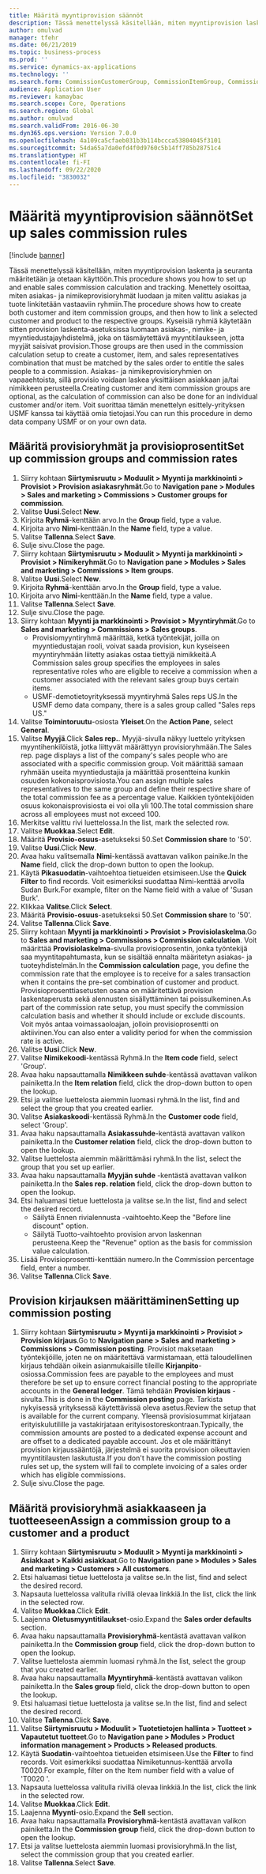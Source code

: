 ```yaml
---
title: Määritä myyntiprovision säännöt
description: Tässä menettelyssä käsitellään, miten myyntiprovision laskenta ja seuranta määritetään ja otetaan käyttöön.
author: omulvad
manager: tfehr
ms.date: 06/21/2019
ms.topic: business-process
ms.prod: ''
ms.service: dynamics-ax-applications
ms.technology: ''
ms.search.form: CommissionCustomerGroup, CommissionItemGroup, CommissionSalesGroup, CommissionSalesMember, DirPartyLookup, CommissionCalc, InventPosting, CustTable, EcoResProductDetailsExtended, CommissionEmplSalesGroup
audience: Application User
ms.reviewer: kamaybac
ms.search.scope: Core, Operations
ms.search.region: Global
ms.author: omulvad
ms.search.validFrom: 2016-06-30
ms.dyn365.ops.version: Version 7.0.0
ms.openlocfilehash: 4a109ca5cfaeb031b3b114bccca53804045f3101
ms.sourcegitcommit: 54da65a7da0efd4f0d9760c5b14ff785b28751c4
ms.translationtype: HT
ms.contentlocale: fi-FI
ms.lasthandoff: 09/22/2020
ms.locfileid: "3830032"
---
```

# <a name="set-up-sales-commission-rules"></a><span data-ttu-id="6f9c4-103">Määritä myyntiprovision säännöt</span><span class="sxs-lookup"><span data-stu-id="6f9c4-103">Set up sales commission rules</span></span>

[!include [banner](../../includes/banner.md)]

<span data-ttu-id="6f9c4-104">Tässä menettelyssä käsitellään, miten myyntiprovision laskenta ja seuranta määritetään ja otetaan käyttöön.</span><span class="sxs-lookup"><span data-stu-id="6f9c4-104">This procedure shows you how to set up and enable sales commission calculation and tracking.</span></span> <span data-ttu-id="6f9c4-105">Menettely osoittaa, miten asiakas- ja nimikeprovisioryhmät luodaan ja miten valittu asiakas ja tuote linkitetään vastaaviin ryhmiin.</span><span class="sxs-lookup"><span data-stu-id="6f9c4-105">The procedure shows how to create both customer and item commission groups, and then how to link a selected customer and product to the respective groups.</span></span> <span data-ttu-id="6f9c4-106">Kyseisiä ryhmiä käytetään sitten provision laskenta-asetuksissa luomaan asiakas-, nimike- ja myyntiedustajayhdistelmä, joka on täsmäytettävä myyntitilaukseen, jotta myyjät saisivat provision.</span><span class="sxs-lookup"><span data-stu-id="6f9c4-106">Those groups are then used in the commission calculation setup to create a customer, item, and sales representatives combination that must be matched by the sales order to entitle the sales people to a commission.</span></span> <span data-ttu-id="6f9c4-107">Asiakas- ja nimikeprovisioryhmien on vapaaehtoista, sillä provisio voidaan laskea yksittäisen asiakkaan ja/tai nimikkeen perusteella.</span><span class="sxs-lookup"><span data-stu-id="6f9c4-107">Creating customer and item commission groups are optional, as the calculation of commission can also be done for an individual customer and/or item.</span></span> <span data-ttu-id="6f9c4-108">Voit suorittaa tämän menettelyn esittely-yrityksen USMF kanssa tai käyttää omia tietojasi.</span><span class="sxs-lookup"><span data-stu-id="6f9c4-108">You can run this procedure in demo data company USMF or on your own data.</span></span>


## <a name="set-up-commission-groups-and-commission-rates"></a><span data-ttu-id="6f9c4-109">Määritä provisioryhmät ja provisioprosentit</span><span class="sxs-lookup"><span data-stu-id="6f9c4-109">Set up commission groups and commission rates</span></span>
1. <span data-ttu-id="6f9c4-110">Siirry kohtaan **Siirtymisruutu > Moduulit > Myynti ja markkinointi > Provisiot > Provision asiakasryhmät**.</span><span class="sxs-lookup"><span data-stu-id="6f9c4-110">Go to **Navigation pane > Modules > Sales and marketing > Commissions > Customer groups for commission**.</span></span>
2. <span data-ttu-id="6f9c4-111">Valitse **Uusi**.</span><span class="sxs-lookup"><span data-stu-id="6f9c4-111">Select **New**.</span></span>
3. <span data-ttu-id="6f9c4-112">Kirjoita **Ryhmä**-kenttään arvo.</span><span class="sxs-lookup"><span data-stu-id="6f9c4-112">In the **Group** field, type a value.</span></span>
4. <span data-ttu-id="6f9c4-113">Kirjoita arvo **Nimi**-kenttään.</span><span class="sxs-lookup"><span data-stu-id="6f9c4-113">In the **Name** field, type a value.</span></span>
5. <span data-ttu-id="6f9c4-114">Valitse **Tallenna**.</span><span class="sxs-lookup"><span data-stu-id="6f9c4-114">Select **Save**.</span></span>
6. <span data-ttu-id="6f9c4-115">Sulje sivu.</span><span class="sxs-lookup"><span data-stu-id="6f9c4-115">Close the page.</span></span>
7. <span data-ttu-id="6f9c4-116">Siirry kohtaan **Siirtymisruutu > Moduulit > Myynti ja markkinointi > Provisiot > Nimikeryhmät**.</span><span class="sxs-lookup"><span data-stu-id="6f9c4-116">Go to **Navigation pane > Modules > Sales and marketing > Commissions > Item groups**.</span></span>
8. <span data-ttu-id="6f9c4-117">Valitse **Uusi**.</span><span class="sxs-lookup"><span data-stu-id="6f9c4-117">Select **New**.</span></span>
9. <span data-ttu-id="6f9c4-118">Kirjoita **Ryhmä**-kenttään arvo.</span><span class="sxs-lookup"><span data-stu-id="6f9c4-118">In the **Group** field, type a value.</span></span>
10. <span data-ttu-id="6f9c4-119">Kirjoita arvo **Nimi**-kenttään.</span><span class="sxs-lookup"><span data-stu-id="6f9c4-119">In the **Name** field, type a value.</span></span>
11. <span data-ttu-id="6f9c4-120">Valitse **Tallenna**.</span><span class="sxs-lookup"><span data-stu-id="6f9c4-120">Select **Save**.</span></span>
12. <span data-ttu-id="6f9c4-121">Sulje sivu.</span><span class="sxs-lookup"><span data-stu-id="6f9c4-121">Close the page.</span></span>
13. <span data-ttu-id="6f9c4-122">Siirry kohtaan **Myynti ja markkinointi > Provisiot > Myyntiryhmät**.</span><span class="sxs-lookup"><span data-stu-id="6f9c4-122">Go to **Sales and marketing > Commissions > Sales groups**.</span></span>
    - <span data-ttu-id="6f9c4-123">Provisiomyyntiryhmä määrittää, ketkä työntekijät, joilla on myyntiedustajan rooli, voivat saada provision, kun kyseiseen myyntiryhmään liitetty asiakas ostaa tiettyjä nimikkeitä.</span><span class="sxs-lookup"><span data-stu-id="6f9c4-123">A Commission sales group specifies the employees in sales representative roles who are eligible to receive a commission when a customer associated with the relevant sales group buys certain items.</span></span>  
    - <span data-ttu-id="6f9c4-124">USMF-demotietoyrityksessä myyntiryhmä Sales reps US.</span><span class="sxs-lookup"><span data-stu-id="6f9c4-124">In the USMF demo data company, there is a sales group called "Sales reps US."</span></span>  
14. <span data-ttu-id="6f9c4-125">Valitse **Toimintoruutu**-osiosta **Yleiset**.</span><span class="sxs-lookup"><span data-stu-id="6f9c4-125">On the **Action Pane**, select **General**.</span></span>
15. <span data-ttu-id="6f9c4-126">Valitse **Myyjä**.</span><span class="sxs-lookup"><span data-stu-id="6f9c4-126">Click **Sales rep.**.</span></span> <span data-ttu-id="6f9c4-127">Myyjä-sivulla näkyy luettelo yrityksen myyntihenkilöistä, jotka liittyvät määrättyyn provisioryhmään.</span><span class="sxs-lookup"><span data-stu-id="6f9c4-127">The Sales rep. page displays a list of the company's sales people who are associated with a specific commission group.</span></span> <span data-ttu-id="6f9c4-128">Voit määrittää samaan ryhmään useita myyntiedustajia ja määrittää prosentteina kunkin osuuden kokonaisprovisiosta.</span><span class="sxs-lookup"><span data-stu-id="6f9c4-128">You can assign multiple sales representatives to the same group and define their respective share of the total commission fee as a percentage value.</span></span> <span data-ttu-id="6f9c4-129">Kaikkien työntekijöiden osuus kokonaisprovisiosta ei voi olla yli 100.</span><span class="sxs-lookup"><span data-stu-id="6f9c4-129">The total commission share across all employees must not exceed 100.</span></span> 
16. <span data-ttu-id="6f9c4-130">Merkitse valittu rivi luettelossa.</span><span class="sxs-lookup"><span data-stu-id="6f9c4-130">In the list, mark the selected row.</span></span>
17. <span data-ttu-id="6f9c4-131">Valitse **Muokkaa**.</span><span class="sxs-lookup"><span data-stu-id="6f9c4-131">Select **Edit**.</span></span>
18. <span data-ttu-id="6f9c4-132">Määritä **Provisio-osuus**-asetukseksi 50.</span><span class="sxs-lookup"><span data-stu-id="6f9c4-132">Set **Commission share** to '50'.</span></span>
19. <span data-ttu-id="6f9c4-133">Valitse **Uusi**.</span><span class="sxs-lookup"><span data-stu-id="6f9c4-133">Click **New**.</span></span>
20. <span data-ttu-id="6f9c4-134">Avaa haku valitsemalla **Nimi**-kentässä avattavan valikon painike.</span><span class="sxs-lookup"><span data-stu-id="6f9c4-134">In the **Name** field, click the drop-down button to open the lookup.</span></span>
21. <span data-ttu-id="6f9c4-135">Käytä **Pikasuodatin**-vaihtoehtoa tietueiden etsimiseen.</span><span class="sxs-lookup"><span data-stu-id="6f9c4-135">Use the **Quick Filter** to find records.</span></span> <span data-ttu-id="6f9c4-136">Voit esimerkiksi suodattaa Nimi-kenttää arvolla Sudan Burk.</span><span class="sxs-lookup"><span data-stu-id="6f9c4-136">For example, filter on the Name field with a value of 'Susan Burk'.</span></span>
22. <span data-ttu-id="6f9c4-137">Klikkaa **Valitse**.</span><span class="sxs-lookup"><span data-stu-id="6f9c4-137">Click **Select**.</span></span>
23. <span data-ttu-id="6f9c4-138">Määritä **Provisio-osuus**-asetukseksi 50.</span><span class="sxs-lookup"><span data-stu-id="6f9c4-138">Set **Commission share** to '50'.</span></span>
24. <span data-ttu-id="6f9c4-139">Valitse **Tallenna**.</span><span class="sxs-lookup"><span data-stu-id="6f9c4-139">Click **Save**.</span></span>
25. <span data-ttu-id="6f9c4-140">Siirry kohtaan **Myynti ja markkinointi > Provisiot > Provisiolaskelma**.</span><span class="sxs-lookup"><span data-stu-id="6f9c4-140">Go to **Sales and marketing > Commissions > Commission calculation**.</span></span> <span data-ttu-id="6f9c4-141">Voit määrittää **Provisiolaskelma**-sivulla provisioprosentin, jonka työntekijä saa myyntitapahtumasta, kun se sisältää ennalta määritetyn asiakas- ja tuoteyhdistelmän.</span><span class="sxs-lookup"><span data-stu-id="6f9c4-141">In the **Commission calculation** page, you define the commission rate that the employee is to receive for a sales transaction when it contains the pre-set combination of customer and product.</span></span> <span data-ttu-id="6f9c4-142">Provisioprosenttiasetusten osana on määritettävä provision laskentaperusta sekä alennusten sisällyttäminen tai poissulkeminen.</span><span class="sxs-lookup"><span data-stu-id="6f9c4-142">As part of the commission rate setup, you must specify the commission calculation basis and whether it should include or exclude discounts.</span></span> <span data-ttu-id="6f9c4-143">Voit myös antaa voimassaoloajan, jolloin provisioprosentti on aktiivinen.</span><span class="sxs-lookup"><span data-stu-id="6f9c4-143">You can also enter a validity period for when the commission rate is active.</span></span>  
26. <span data-ttu-id="6f9c4-144">Valitse **Uusi**.</span><span class="sxs-lookup"><span data-stu-id="6f9c4-144">Click **New**.</span></span>
27. <span data-ttu-id="6f9c4-145">Valitse **Nimikekoodi**-kentässä Ryhmä.</span><span class="sxs-lookup"><span data-stu-id="6f9c4-145">In the **Item code** field, select 'Group'.</span></span>
28. <span data-ttu-id="6f9c4-146">Avaa haku napsauttamalla **Nimikkeen suhde**-kentässä avattavan valikon painiketta.</span><span class="sxs-lookup"><span data-stu-id="6f9c4-146">In the **Item relation** field, click the drop-down button to open the lookup.</span></span>
29. <span data-ttu-id="6f9c4-147">Etsi ja valitse luettelosta aiemmin luomasi ryhmä.</span><span class="sxs-lookup"><span data-stu-id="6f9c4-147">In the list, find and select the group that you created earlier.</span></span>
30. <span data-ttu-id="6f9c4-148">Valitse **Asiakaskoodi**-kentässä Ryhmä.</span><span class="sxs-lookup"><span data-stu-id="6f9c4-148">In the **Customer code** field, select 'Group'.</span></span>
31. <span data-ttu-id="6f9c4-149">Avaa haku napsauttamalla **Asiakassuhde**-kentästä avattavan valikon painiketta.</span><span class="sxs-lookup"><span data-stu-id="6f9c4-149">In the **Customer relation** field, click the drop-down button to open the lookup.</span></span>
32. <span data-ttu-id="6f9c4-150">Valitse luettelosta aiemmin määrittämäsi ryhmä.</span><span class="sxs-lookup"><span data-stu-id="6f9c4-150">In the list, select the group that you set up earlier.</span></span>
33. <span data-ttu-id="6f9c4-151">Avaa haku napsauttamalla **Myyjän suhde** -kentästä avattavan valikon painiketta.</span><span class="sxs-lookup"><span data-stu-id="6f9c4-151">In the **Sales rep. relation** field, click the drop-down button to open the lookup.</span></span>
34. <span data-ttu-id="6f9c4-152">Etsi haluamasi tietue luettelosta ja valitse se.</span><span class="sxs-lookup"><span data-stu-id="6f9c4-152">In the list, find and select the desired record.</span></span>
    - <span data-ttu-id="6f9c4-153">Säilytä Ennen rivialennusta -vaihtoehto.</span><span class="sxs-lookup"><span data-stu-id="6f9c4-153">Keep the "Before line discount" option.</span></span>  
    - <span data-ttu-id="6f9c4-154">Säilytä Tuotto-vaihtoehto provision arvon laskennan perusteena.</span><span class="sxs-lookup"><span data-stu-id="6f9c4-154">Keep the "Revenue" option as the basis for commission value calculation.</span></span>    
35. <span data-ttu-id="6f9c4-155">Lisää Provisioprosentti-kenttään numero.</span><span class="sxs-lookup"><span data-stu-id="6f9c4-155">In the Commission percentage field, enter a number.</span></span>
36. <span data-ttu-id="6f9c4-156">Valitse **Tallenna**.</span><span class="sxs-lookup"><span data-stu-id="6f9c4-156">Click **Save**.</span></span>

## <a name="setting-up-commission-posting"></a><span data-ttu-id="6f9c4-157">Provision kirjauksen määrittäminen</span><span class="sxs-lookup"><span data-stu-id="6f9c4-157">Setting up commission posting</span></span>
1. <span data-ttu-id="6f9c4-158">Siirry kohtaan **Siirtymisruutu > Myynti ja markkinointi > Provisiot > Provision kirjaus**.</span><span class="sxs-lookup"><span data-stu-id="6f9c4-158">Go to **Navigation pane  > Sales and marketing > Commissions > Commission posting**.</span></span> <span data-ttu-id="6f9c4-159">Provisiot maksetaan työntekijöille, joten ne on määritettävä varmistamaan, että taloudellinen kirjaus tehdään oikein asianmukaisille tileille **Kirjanpito**-osiossa.</span><span class="sxs-lookup"><span data-stu-id="6f9c4-159">Commission fees are payable to the employees and must therefore be set up to ensure correct financial posting to the appropriate accounts in the **General ledger**.</span></span> <span data-ttu-id="6f9c4-160">Tämä tehdään **Provision kirjaus** -sivulta.</span><span class="sxs-lookup"><span data-stu-id="6f9c4-160">This is done in the **Commission posting** page.</span></span> <span data-ttu-id="6f9c4-161">Tarkista nykyisessä yrityksessä käytettävissä oleva asetus.</span><span class="sxs-lookup"><span data-stu-id="6f9c4-161">Review the setup that is available for the current company.</span></span> <span data-ttu-id="6f9c4-162">Yleensä provisiosummat kirjataan erityiskulutilille ja vastakirjataan erityisostoreskontraan.</span><span class="sxs-lookup"><span data-stu-id="6f9c4-162">Typically, the commission amounts are posted to a dedicated expense account and are offset to a dedicated payable account.</span></span> <span data-ttu-id="6f9c4-163">Jos et ole määrittänyt provision kirjaussääntöjä, järjestelmä ei suorita provisioon oikeuttavien myyntitilausten laskutusta.</span><span class="sxs-lookup"><span data-stu-id="6f9c4-163">If you don't have the commission posting rules set up, the system will fail to complete invoicing of a sales order which has eligible commissions.</span></span>  
2. <span data-ttu-id="6f9c4-164">Sulje sivu.</span><span class="sxs-lookup"><span data-stu-id="6f9c4-164">Close the page.</span></span>

## <a name="assign-a-commission-group-to-a-customer-and-a-product"></a><span data-ttu-id="6f9c4-165">Määritä provisioryhmä asiakkaaseen ja tuotteeseen</span><span class="sxs-lookup"><span data-stu-id="6f9c4-165">Assign a commission group to a customer and a product</span></span>
1. <span data-ttu-id="6f9c4-166">Siirry kohtaan **Siirtymisruutu > Moduulit > Myynti ja markkinointi > Asiakkaat > Kaikki asiakkaat**.</span><span class="sxs-lookup"><span data-stu-id="6f9c4-166">Go to **Navigation pane > Modules > Sales and marketing > Customers > All customers**.</span></span>
2. <span data-ttu-id="6f9c4-167">Etsi haluamasi tietue luettelosta ja valitse se.</span><span class="sxs-lookup"><span data-stu-id="6f9c4-167">In the list, find and select the desired record.</span></span>
3. <span data-ttu-id="6f9c4-168">Napsauta luettelossa valitulla rivillä olevaa linkkiä.</span><span class="sxs-lookup"><span data-stu-id="6f9c4-168">In the list, click the link in the selected row.</span></span>
4. <span data-ttu-id="6f9c4-169">Valitse **Muokkaa**.</span><span class="sxs-lookup"><span data-stu-id="6f9c4-169">Click **Edit**.</span></span>
5. <span data-ttu-id="6f9c4-170">Laajenna **Oletusmyyntitilaukset**-osio.</span><span class="sxs-lookup"><span data-stu-id="6f9c4-170">Expand the **Sales order defaults** section.</span></span>
6. <span data-ttu-id="6f9c4-171">Avaa haku napsauttamalla **Provisioryhmä**-kentästä avattavan valikon painiketta.</span><span class="sxs-lookup"><span data-stu-id="6f9c4-171">In the **Commission group** field, click the drop-down button to open the lookup.</span></span>
7. <span data-ttu-id="6f9c4-172">Valitse luettelosta aiemmin luomasi ryhmä.</span><span class="sxs-lookup"><span data-stu-id="6f9c4-172">In the list, select the group that you created earlier.</span></span>
8. <span data-ttu-id="6f9c4-173">Avaa haku napsauttamalla **Myyntiryhmä**-kentästä avattavan valikon painiketta.</span><span class="sxs-lookup"><span data-stu-id="6f9c4-173">In the **Sales group** field, click the drop-down button to open the lookup.</span></span>
9. <span data-ttu-id="6f9c4-174">Etsi haluamasi tietue luettelosta ja valitse se.</span><span class="sxs-lookup"><span data-stu-id="6f9c4-174">In the list, find and select the desired record.</span></span>
10. <span data-ttu-id="6f9c4-175">Valitse **Tallenna**.</span><span class="sxs-lookup"><span data-stu-id="6f9c4-175">Click **Save**.</span></span>
11. <span data-ttu-id="6f9c4-176">Valitse **Siirtymisruutu > Moduulit > Tuotetietojen hallinta > Tuotteet > Vapautetut tuotteet**.</span><span class="sxs-lookup"><span data-stu-id="6f9c4-176">Go to **Navigation pane > Modules > Product information management > Products > Released products**.</span></span>
12. <span data-ttu-id="6f9c4-177">Käytä **Suodatin**-vaihtoehtoa tietueiden etsimiseen.</span><span class="sxs-lookup"><span data-stu-id="6f9c4-177">Use the **Filter** to find records.</span></span> <span data-ttu-id="6f9c4-178">Voit esimerkiksi suodattaa Nimiketunnus-kenttää arvolla T0020.</span><span class="sxs-lookup"><span data-stu-id="6f9c4-178">For example, filter on the Item number field with a value of 'T0020 '.</span></span>
13. <span data-ttu-id="6f9c4-179">Napsauta luettelossa valitulla rivillä olevaa linkkiä.</span><span class="sxs-lookup"><span data-stu-id="6f9c4-179">In the list, click the link in the selected row.</span></span>
14. <span data-ttu-id="6f9c4-180">Valitse **Muokkaa**.</span><span class="sxs-lookup"><span data-stu-id="6f9c4-180">Click **Edit**.</span></span>
15. <span data-ttu-id="6f9c4-181">Laajenna **Myynti**-osio.</span><span class="sxs-lookup"><span data-stu-id="6f9c4-181">Expand the **Sell** section.</span></span>
16. <span data-ttu-id="6f9c4-182">Avaa haku napsauttamalla **Provisioryhmä**-kentästä avattavan valikon painiketta.</span><span class="sxs-lookup"><span data-stu-id="6f9c4-182">In the **Commission group** field, click the drop-down button to open the lookup.</span></span>
17. <span data-ttu-id="6f9c4-183">Etsi ja valitse luettelosta aiemmin luomasi provisioryhmä.</span><span class="sxs-lookup"><span data-stu-id="6f9c4-183">In the list, select the commission group that you created earlier.</span></span>
18. <span data-ttu-id="6f9c4-184">Valitse **Tallenna**.</span><span class="sxs-lookup"><span data-stu-id="6f9c4-184">Select **Save**.</span></span>

